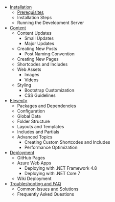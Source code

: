 - [Installation](Installation)
  - [Prerequisites](Prerequisites)
  - Installation Steps
  - Running the Development Server
- [Content](Content)
  - Content Updates
    - Small Updates
    - Major Updates
  - Creating New Posts
    - Post Naming Convention
  - Creating New Pages
  - Shortcodes and Includes
  - Web Assets
    - Images
    - Videos
  - Styling
    - Bootstrap Customization
    - CSS Guidelines
- [Eleventy](Eleventy)
  - Packages and Dependencies
  - Configuration
  - Global Data
  - Folder Structure
  - Layouts and Templates
  - Includes and Partials
  - Advanced Topics
    - Creating Custom Shortcodes and Includes
    - Performance Optimization
- [Deployment](Deployment)
  - GitHub Pages
  - Azure Web Apps
    - Deploying with .NET Framework 4.8
    - Deploying with .NET Core 7
  - Wiki Deployment  
- [Troubleshooting and FAQ](Troubleshooting-and-FAQ)
  - Common Issues and Solutions
  - Frequently Asked Questions